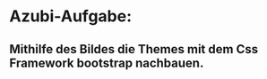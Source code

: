 <h1>Azubi-Aufgabe:</h1>
<h2>Mithilfe des Bildes die Themes mit dem Css Framework bootstrap nachbauen.</h2>

